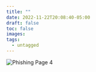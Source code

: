 ```yaml
---
title: ""
date: 2022-11-22T20:08:40-05:00
draft: false
toc: false
images:
tags:
  - untagged
---
```



![Phishing Page 4](/phish4.png)